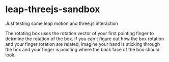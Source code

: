 leap-threejs-sandbox
====================

Just testing some leap motion and three.js interaction

The rotating box uses the rotation vector of your first pointing finger to detrmine the rotation of the box.
If you can't figure out how the box rotation and your finger rotation are related, imagine your hand is sticking through the box and your finger is pointing where the back face of the box should look.